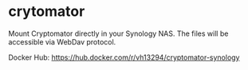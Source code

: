 # crytomator

Mount Cryptomator directly in your Synology NAS.
The files will be accessible via WebDav protocol.


Docker Hub:
https://hub.docker.com/r/vh13294/cryptomator-synology
